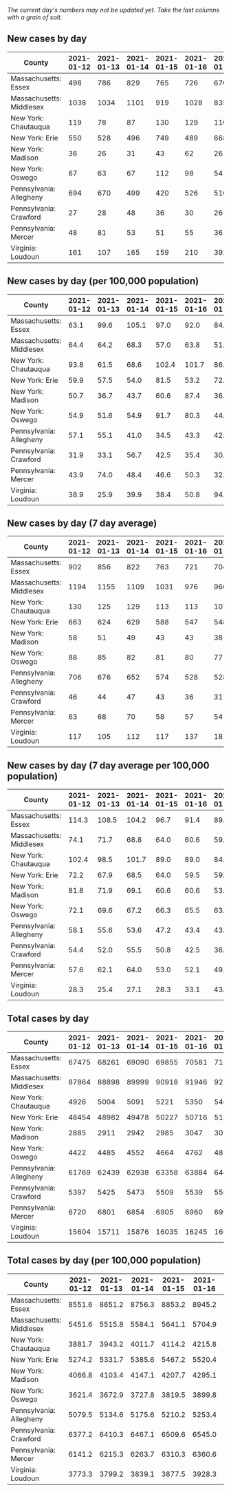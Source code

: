 _The current day's numbers may not be updated yet. Take the last columns with a grain of salt._
## New cases by day

| County | 2021-01-12 | 2021-01-13 | 2021-01-14 | 2021-01-15 | 2021-01-16 | 2021-01-17 | 2021-01-18 |
| --- | --- | --- | --- | --- | --- | --- | --- |
| Massachusetts: Essex | 498 | 786 | 829 | 765 | 726 | 670 | 341 |
| Massachusetts: Middlesex | 1038 | 1034 | 1101 | 919 | 1028 | 835 | 633 |
| New York: Chautauqua | 119 | 78 | 87 | 130 | 129 | 110 | 81 |
| New York: Erie | 550 | 528 | 496 | 749 | 489 | 668 | 334 |
| New York: Madison | 36 | 26 | 31 | 43 | 62 | 26 | 35 |
| New York: Oswego | 67 | 63 | 67 | 112 | 98 | 54 | 56 |
| Pennsylvania: Allegheny | 694 | 670 | 499 | 420 | 526 | 516 | 280 |
| Pennsylvania: Crawford | 27 | 28 | 48 | 36 | 30 | 26 | 31 |
| Pennsylvania: Mercer | 48 | 81 | 53 | 51 | 55 | 36 | 22 |
| Virginia: Loudoun | 161 | 107 | 165 | 159 | 210 | 392 | 377 |

## New cases by day (per 100,000 population)

| County | 2021-01-12 | 2021-01-13 | 2021-01-14 | 2021-01-15 | 2021-01-16 | 2021-01-17 | 2021-01-18 |
| --- | --- | --- | --- | --- | --- | --- | --- |
| Massachusetts: Essex | 63.1 | 99.6 | 105.1 | 97.0 | 92.0 | 84.9 | 43.2 |
| Massachusetts: Middlesex | 64.4 | 64.2 | 68.3 | 57.0 | 63.8 | 51.8 | 39.3 |
| New York: Chautauqua | 93.8 | 61.5 | 68.6 | 102.4 | 101.7 | 86.7 | 63.8 |
| New York: Erie | 59.9 | 57.5 | 54.0 | 81.5 | 53.2 | 72.7 | 36.4 |
| New York: Madison | 50.7 | 36.7 | 43.7 | 60.6 | 87.4 | 36.7 | 49.3 |
| New York: Oswego | 54.9 | 51.6 | 54.9 | 91.7 | 80.3 | 44.2 | 45.9 |
| Pennsylvania: Allegheny | 57.1 | 55.1 | 41.0 | 34.5 | 43.3 | 42.4 | 23.0 |
| Pennsylvania: Crawford | 31.9 | 33.1 | 56.7 | 42.5 | 35.4 | 30.7 | 36.6 |
| Pennsylvania: Mercer | 43.9 | 74.0 | 48.4 | 46.6 | 50.3 | 32.9 | 20.1 |
| Virginia: Loudoun | 38.9 | 25.9 | 39.9 | 38.4 | 50.8 | 94.8 | 91.2 |

## New cases by day (7 day average)

| County | 2021-01-12 | 2021-01-13 | 2021-01-14 | 2021-01-15 | 2021-01-16 | 2021-01-17 | 2021-01-18 |
| --- | --- | --- | --- | --- | --- | --- | --- |
| Massachusetts: Essex | 902 | 856 | 822 | 763 | 721 | 704 | 659 |
| Massachusetts: Middlesex | 1194 | 1155 | 1109 | 1031 | 976 | 966 | 941 |
| New York: Chautauqua | 130 | 125 | 129 | 113 | 113 | 107 | 105 |
| New York: Erie | 663 | 624 | 629 | 588 | 547 | 548 | 545 |
| New York: Madison | 58 | 51 | 49 | 43 | 43 | 38 | 37 |
| New York: Oswego | 88 | 85 | 82 | 81 | 80 | 77 | 74 |
| Pennsylvania: Allegheny | 706 | 676 | 652 | 574 | 528 | 528 | 515 |
| Pennsylvania: Crawford | 46 | 44 | 47 | 43 | 36 | 31 | 32 |
| Pennsylvania: Mercer | 63 | 68 | 70 | 58 | 57 | 54 | 49 |
| Virginia: Loudoun | 117 | 105 | 112 | 117 | 137 | 181 | 224 |

## New cases by day (7 day average per 100,000 population)

| County | 2021-01-12 | 2021-01-13 | 2021-01-14 | 2021-01-15 | 2021-01-16 | 2021-01-17 | 2021-01-18 |
| --- | --- | --- | --- | --- | --- | --- | --- |
| Massachusetts: Essex | 114.3 | 108.5 | 104.2 | 96.7 | 91.4 | 89.2 | 83.5 |
| Massachusetts: Middlesex | 74.1 | 71.7 | 68.8 | 64.0 | 60.6 | 59.9 | 58.4 |
| New York: Chautauqua | 102.4 | 98.5 | 101.7 | 89.0 | 89.0 | 84.3 | 82.7 |
| New York: Erie | 72.2 | 67.9 | 68.5 | 64.0 | 59.5 | 59.6 | 59.3 |
| New York: Madison | 81.8 | 71.9 | 69.1 | 60.6 | 60.6 | 53.6 | 52.2 |
| New York: Oswego | 72.1 | 69.6 | 67.2 | 66.3 | 65.5 | 63.1 | 60.6 |
| Pennsylvania: Allegheny | 58.1 | 55.6 | 53.6 | 47.2 | 43.4 | 43.4 | 42.4 |
| Pennsylvania: Crawford | 54.4 | 52.0 | 55.5 | 50.8 | 42.5 | 36.6 | 37.8 |
| Pennsylvania: Mercer | 57.6 | 62.1 | 64.0 | 53.0 | 52.1 | 49.3 | 44.8 |
| Virginia: Loudoun | 28.3 | 25.4 | 27.1 | 28.3 | 33.1 | 43.8 | 54.2 |

## Total cases by day

| County | 2021-01-12 | 2021-01-13 | 2021-01-14 | 2021-01-15 | 2021-01-16 | 2021-01-17 | 2021-01-18 |
| --- | --- | --- | --- | --- | --- | --- | --- |
| Massachusetts: Essex | 67475 | 68261 | 69090 | 69855 | 70581 | 71251 | 71592 |
| Massachusetts: Middlesex | 87864 | 88898 | 89999 | 90918 | 91946 | 92781 | 93414 |
| New York: Chautauqua | 4926 | 5004 | 5091 | 5221 | 5350 | 5460 | 5541 |
| New York: Erie | 48454 | 48982 | 49478 | 50227 | 50716 | 51384 | 51718 |
| New York: Madison | 2885 | 2911 | 2942 | 2985 | 3047 | 3073 | 3108 |
| New York: Oswego | 4422 | 4485 | 4552 | 4664 | 4762 | 4816 | 4872 |
| Pennsylvania: Allegheny | 61769 | 62439 | 62938 | 63358 | 63884 | 64400 | 64680 |
| Pennsylvania: Crawford | 5397 | 5425 | 5473 | 5509 | 5539 | 5565 | 5596 |
| Pennsylvania: Mercer | 6720 | 6801 | 6854 | 6905 | 6960 | 6996 | 7018 |
| Virginia: Loudoun | 15604 | 15711 | 15876 | 16035 | 16245 | 16637 | 17014 |

## Total cases by day (per 100,000 population)

| County | 2021-01-12 | 2021-01-13 | 2021-01-14 | 2021-01-15 | 2021-01-16 | 2021-01-17 | 2021-01-18 |
| --- | --- | --- | --- | --- | --- | --- | --- |
| Massachusetts: Essex | 8551.6 | 8651.2 | 8756.3 | 8853.2 | 8945.2 | 9030.2 | 9073.4 |
| Massachusetts: Middlesex | 5451.6 | 5515.8 | 5584.1 | 5641.1 | 5704.9 | 5756.7 | 5796.0 |
| New York: Chautauqua | 3881.7 | 3943.2 | 4011.7 | 4114.2 | 4215.8 | 4302.5 | 4366.3 |
| New York: Erie | 5274.2 | 5331.7 | 5385.6 | 5467.2 | 5520.4 | 5593.1 | 5629.5 |
| New York: Madison | 4066.8 | 4103.4 | 4147.1 | 4207.7 | 4295.1 | 4331.8 | 4381.1 |
| New York: Oswego | 3621.4 | 3672.9 | 3727.8 | 3819.5 | 3899.8 | 3944.0 | 3989.9 |
| Pennsylvania: Allegheny | 5079.5 | 5134.6 | 5175.6 | 5210.2 | 5253.4 | 5295.9 | 5318.9 |
| Pennsylvania: Crawford | 6377.2 | 6410.3 | 6467.1 | 6509.6 | 6545.0 | 6575.8 | 6612.4 |
| Pennsylvania: Mercer | 6141.2 | 6215.3 | 6263.7 | 6310.3 | 6360.6 | 6393.5 | 6413.6 |
| Virginia: Loudoun | 3773.3 | 3799.2 | 3839.1 | 3877.5 | 3928.3 | 4023.1 | 4114.2 |
